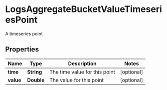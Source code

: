 

# LogsAggregateBucketValueTimeseriesPoint

A timeseries point
## Properties

Name | Type | Description | Notes
------------ | ------------- | ------------- | -------------
**time** | **String** | The time value for this point |  [optional]
**value** | **Double** | The value for this point |  [optional]



